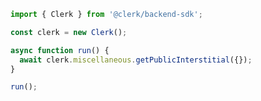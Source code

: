 <!-- Start SDK Example Usage [usage] -->

```typescript
import { Clerk } from '@clerk/backend-sdk';

const clerk = new Clerk();

async function run() {
  await clerk.miscellaneous.getPublicInterstitial({});
}

run();
```

<!-- End SDK Example Usage [usage] -->
